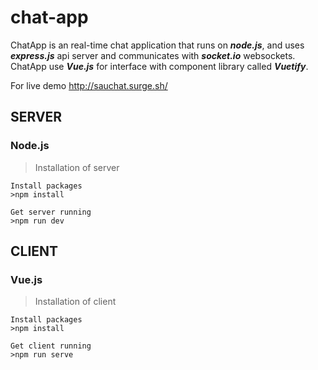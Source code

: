 # chat-app
ChatApp is an real-time chat application that runs on _**node.js**_, and uses _**express.js**_ api server and communicates with _**socket.io**_ websockets.
ChatApp use _**Vue.js**_ for interface with component library called _**Vuetify**_.  

For live demo
http://sauchat.surge.sh/

## SERVER
### Node.js
>Installation of server
```
Install packages
>npm install

Get server running
>npm run dev

```
## CLIENT
### Vue.js
>Installation of client
```
Install packages
>npm install

Get client running
>npm run serve

```
